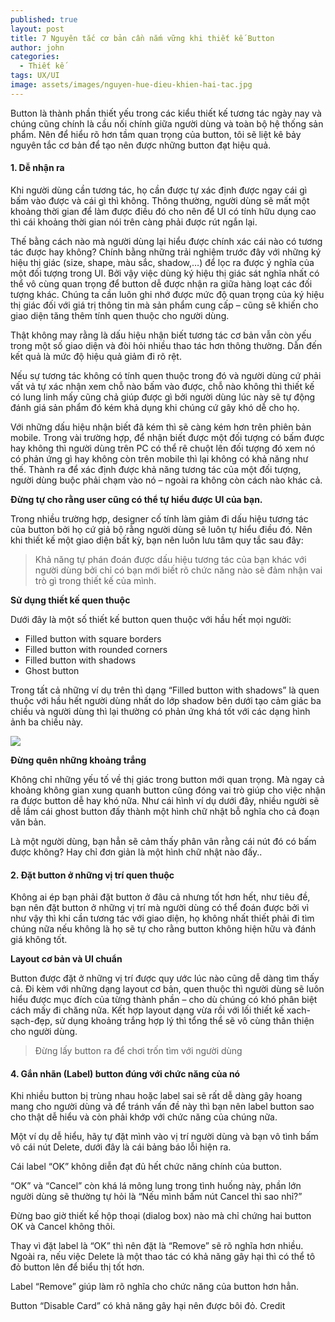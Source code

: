 ```yaml
---
published: true
layout: post
title: 7 Nguyên tắc cơ bản cần nắm vững khi thiết kế Button
author: john
categories:
  - Thiết kế
tags: UX/UI
image: assets/images/nguyen-hue-dieu-khien-hai-tac.jpg
---
```

Button là thành phần thiết yếu trong các kiểu thiết kế tương tác ngày nay và chúng cũng chính là cầu nối chính giữa người dùng và toàn bộ hệ thống sản phẩm. Nên để hiểu rõ hơn tầm quan trọng của button, tôi sẽ liệt kê bảy nguyên tắc cơ bản để tạo nên được những button đạt hiệu quả.

#### 1. Dễ nhận ra

Khi người dùng cần tương tác, họ cần được tự xác định được ngay cái gì bấm vào được và cái gì thì không. Thông thường, người dùng sẽ mất một khoảng thời gian để làm được điều đó cho nên để UI có tính hữu dụng cao thì cái khoảng thời gian nói trên càng phải được rút ngắn lại.

Thế bằng cách nào mà người dùng lại hiểu được chính xác cái nào có tương tác được hay không? Chính bằng những trải nghiệm trước đây với những ký hiệu thị giác (size, shape, màu sắc, shadow,…) để lọc ra được ý nghĩa của một đối tượng trong UI. Bởi vậy việc dùng ký hiệu thị giác sát nghĩa nhất có thể vô cùng quan trọng để button dễ được nhận ra giữa hàng loạt các đối tượng khác. Chúng ta cần luôn ghi nhớ được mức độ quan trọng của ký hiệu thị giác đối với giá trị thông tin mà sản phẩm cung cấp – cũng sẽ khiến cho giao diện tăng thêm tính quen thuộc cho người dùng.

Thật không may rằng là dấu hiệu nhận biết tương tác cơ bản vẫn còn yếu trong một số giao diện và đòi hỏi nhiều thao tác hơn thông thường. Dẫn đến kết quả là mức độ hiệu quả giảm đi rõ rệt.

Nếu sự tương tác không có tính quen thuộc trong đó và người dùng cứ phải vất vả tự xác nhận xem chỗ nào bấm vào được, chỗ nào không thì thiết kế có lung linh mấy cũng chả giúp được gì bởi người dùng lúc này sẽ tự động đánh giá sản phẩm đó kém khả dụng khi chúng cứ gây khó dễ cho họ.

Với những dấu hiệu nhận biết đã kém thì sẽ càng kém hơn trên phiên bản mobile. Trong vài trường hợp, để nhận biết được một đối tượng có bấm được hay không thì người dùng trên PC có thể rê chuột lên đối tượng đó xem nó có phản ứng gì hay không còn trên mobile thì lại không có khả năng như thế. Thành ra để xác định được khả năng tương tác của một đối tượng, người dùng buộc phải chạm vào nó – ngoài ra không còn cách nào khác cả.

**Đừng tự cho rằng user cũng có thể tự hiểu được UI của bạn.**

Trong nhiều trường hợp, designer cố tính làm giảm đi dấu hiệu tương tác của button bởi họ cứ giả bộ rằng người dùng sẽ luôn tự hiểu điều đó. Nên khi thiết kế một giao diện bất kỳ, bạn nên luôn lưu tâm quy tắc sau đây:

> Khả năng tự phán đoán được dấu hiệu tương tác của bạn khác với người dùng bởi chỉ có bạn mới biết rõ chức năng nào sẽ đảm nhận vai trò gì trong thiết kế của mình.

**Sử dụng thiết kế quen thuộc**

Dưới đây là một số thiết kế button quen thuộc với hầu hết mọi người:

- Filled button with square borders
- Filled button with rounded corners
- Filled button with shadows
- Ghost button

Trong tất cả những ví dụ trên thì dạng “Filled button with shadows” là quen thuộc với hầu hết người dùng nhất do lớp shadow bên dưới tạo cảm giác ba chiều và người dùng thì lại thường có phản ứng khá tốt với các dạng hình ảnh ba chiều này.

![]({{site.baseurl}}/https://miro.medium.com/max/224/1*UZTsPglcLschWx2IUMt7dg.png)

**Đừng quên những khoảng trắng**

Không chỉ những yếu tố về thị giác trong button mới quan trọng. Mà ngay cả khoảng không gian xung quanh button cũng đóng vai trò giúp cho việc nhận ra được button dễ hay khó nữa. Như cái hình ví dụ dưới đây, nhiều người sẽ dễ lầm cái ghost button đấy thành một hình chữ nhật bỗ nghĩa cho cả đoạn văn bản.

Là một người dùng, bạn hẳn sẽ cảm thấy phân vân rằng cái nút đó có bấm được không? Hay chỉ đơn giản là một hình chữ nhật nào đấy..

#### 2. Đặt button ở những vị trí quen thuộc

Không ai ép bạn phải đặt button ở đâu cả nhưng tốt hơn hết, như tiêu đề, bạn nên đặt button ở những vị trí mà người dùng có thể đoán được bởi vì như vậy thì khi cần tương tác với giao diện, họ không nhất thiết phải đi tìm chúng nữa nếu không là họ sẽ tự cho rằng button không hiện hữu và đánh giá không tốt.

**Layout cơ bản và UI chuẩn**

Button được đặt ở những vị trí được quy ước lúc nào cũng dễ dàng tìm thấy cả. Đi kèm với những dạng layout cơ bản, quen thuộc thì người dùng sẽ luôn hiểu được mục đích của từng thành phần – cho dù chúng có khó phân biệt cách mấy đi chăng nữa. Kết hợp layout dạng vừa rồi với lối thiết kế xach-sạch-đẹp, sử dụng khoảng trắng hợp lý thì tổng thể sẽ vô cùng thân thiện cho người dùng.

> Đừng lấy button ra để chơi trốn tìm với người dùng

#### 4. Gắn nhãn (Label) button đúng với chức năng của nó

Khi nhiều button bị trùng nhau hoặc label sai sẽ rất dễ dàng gây hoang mang cho người dùng và để tránh vấn đề này thì bạn nên label button sao cho thật dễ hiểu và còn phải khớp với chức năng của chúng nữa.

Một ví dụ dễ hiểu, hãy tự đặt mình vào vị trí người dùng và bạn vô tình bấm vô cái nút Delete, dưới đây là cái bảng báo lỗi hiện ra.



Cái label “OK” không diễn đạt đủ hết chức năng chính của button.

“OK” và “Cancel” còn khá lá mông lung trong tình huống này, phần lớn người dùng sẽ thường tự hỏi là “Nếu mình bấm nút Cancel thì sao nhỉ?”

Đừng bao giờ thiết kế hộp thoại (dialog box) nào mà chỉ chứng hai button OK và Cancel không thôi.

Thay vì đặt label là “OK” thì nên đặt là “Remove” sẽ rõ nghĩa hơn nhiều. Ngoài ra, nếu việc Delete là một thao tác có khả năng gây hại thì có thể tô đỏ button lên để biểu thị tốt hơn.



Label “Remove” giúp làm rõ nghĩa cho chức năng của button hơn hẳn.



Button “Disable Card” có khả năng gây hại nên được bôi đỏ. Credit



